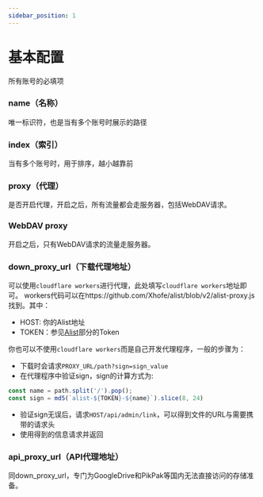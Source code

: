 ```yaml
---
sidebar_position: 1
---
```


# 基本配置
所有账号的必填项
### name（名称）
唯一标识符，也是当有多个账号时展示的路径
### index（索引）
当有多个账号时，用于排序，越小越靠前
### proxy（代理）
是否开启代理，开启之后，所有流量都会走服务器，包括WebDAV请求。

### WebDAV proxy

开启之后，只有WebDAV请求的流量走服务器。

### down_proxy_url（下载代理地址）
可以使用`cloudflare workers`进行代理，此处填写`cloudflare workers`地址即可。
workers代码可以在https://github.com/Xhofe/alist/blob/v2/alist-proxy.js 找到。其中：

- HOST: 你的Alist地址
- TOKEN：参见[Alist](./alist.md#token)部分的Token

你也可以不使用`cloudflare workers`而是自己开发代理程序，一般的步骤为：
- 下载时会请求`PROXY_URL/path?sign=sign_value`
- 在代理程序中验证sign，sign的计算方式为:
```js
const name = path.split('/').pop();
const sign = md5(`alist-${TOKEN}-${name}`).slice(8, 24)
```
- 验证sign无误后，请求`HOST/api/admin/link`，可以得到文件的URL与需要携带的请求头
- 使用得到的信息请求并返回

### api_proxy_url（API代理地址）

同down_proxy_url，专门为GoogleDrive和PikPak等国内无法直接访问的存储准备。